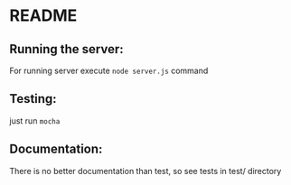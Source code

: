 README
======

Running the server:
-------------------

For running server execute `node server.js` command

Testing:
--------

just run `mocha`


Documentation:
--------------

There is no better documentation than test, so see tests in test/ directory

